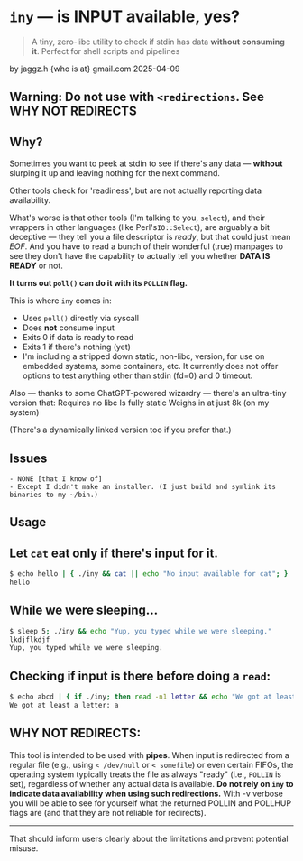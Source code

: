 # `iny` — is INPUT available, yes?

> A tiny, zero-libc utility to check if stdin has data **without consuming it**.
> Perfect for shell scripts and pipelines

by jaggz.h {who is at} gmail.com
2025-04-09

## Warning: Do not use with `<redirections`. See WHY NOT REDIRECTS

## Why?

Sometimes you want to peek at stdin to see if there's any data — **without** slurping it up and leaving nothing for the next command.

Other tools check for 'readiness', but are not actually reporting data availability.

What's worse is that other tools (I'm talking to you, `select`), and their wrappers in other languages (like Perl's`IO::Select`), are arguably a bit deceptive — they tell you a file descriptor is *ready*, but that could just mean *EOF*. And you have to read a bunch of their wonderful (true) manpages to see they don't have the capability to actually tell you whether **DATA IS READY** or not.

**It turns out `poll()` can do it with its `POLLIN` flag.**

This is where `iny` comes in:
- Uses `poll()` directly via syscall
- Does **not** consume input
- Exits 0 if data is ready to read
- Exits 1 if there's nothing (yet)
- I'm including a stripped down static, non-libc, version, for use on embedded systems, some containers, etc. It currently does not offer options to test anything other than stdin (fd=0) and 0 timeout.

Also — thanks to some ChatGPT-powered wizardry — there's an ultra-tiny version that:
    Requires no libc
    Is fully static
    Weighs in at just 8k (on my system)

(There's a dynamically linked version too if you prefer that.)

## Issues
    - NONE [that I know of]
    - Except I didn't make an installer. (I just build and symlink its binaries to my ~/bin.)

## Usage

## Let `cat` eat only if there's input for it.
```bash
$ echo hello | { ./iny && cat || echo "No input available for cat"; }
hello
```

## While we were sleeping...
```bash
$ sleep 5; ./iny && echo "Yup, you typed while we were sleeping."
lkdjflkdjf
Yup, you typed while we were sleeping.
```

## Checking if input is there before doing a `read`:
```bash
$ echo abcd | { if ./iny; then read -n1 letter && echo "We got at least a letter: $letter"; else echo "Nothing was available when we checked."; fi; }
We got at least a letter: a
```

## WHY NOT REDIRECTS:

This tool is intended to be used with **pipes**. When input is redirected from a regular file (e.g., using `< /dev/null` or `< somefile`) or even certain FIFOs, the operating system typically treats the file as always "ready" (i.e., `POLLIN` is set), regardless of whether any actual data is available. **Do not rely on `iny` to indicate data availability when using such redirections.**  With -v verbose you will be able to see for yourself what the returned POLLIN and POLLHUP flags are (and that they are not reliable for redirects).

---

That should inform users clearly about the limitations and prevent potential misuse.


